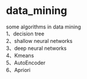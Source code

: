 # data_mining
some algorithms in data mining
<br>
 1、decision tree
<br>
 2、shallow neural networks
<br>
 3、deep neural networks
<br>
 4、Kmeans
<br>
 5、AutoEncoder
<br>
 6、Apriori
